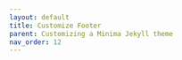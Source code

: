 ```yaml
---
layout: default
title: Customize Footer
parent: Customizing a Minima Jekyll theme
nav_order: 12
---
```



```ts

```